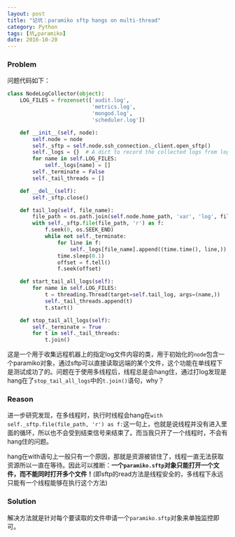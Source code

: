 ```yaml
---
layout: post
title: "记坑：paramiko sftp hangs on multi-thread"
category: Python
tags: [坑,paramiko]
date: 2016-10-20
---
```


### Problem

问题代码如下：

```python
class NodeLogCollector(object):
    LOG_FILES = frozenset(['audit.log',
                           'metrics.log',
                           'mongod.log',
                           'scheduler.log'])

    def __init__(self, node):
        self.node = node
        self._sftp = self.node.ssh_connection._client.open_sftp()
        self._logs = {}  # A dict to record the collected logs from log files.
        for name in self.LOG_FILES:
            self._logs[name] = []
        self._terminate = False
        self._tail_threads = []

    def __del__(self):
        self._sftp.close()

    def tail_log(self, file_name):
        file_path = os.path.join(self.node.home_path, 'var', 'log', file_name)
        with self._sftp.file(file_path, 'r') as f:
            f.seek(0, os.SEEK_END)
            while not self._terminate:
                for line in f:
                    self._logs[file_name].append((time.time(), line,))
                time.sleep(0.1)
                offset = f.tell()
                f.seek(offset)

    def start_tail_all_logs(self):
        for name in self.LOG_FILES:
            t = threading.Thread(target=self.tail_log, args=(name,))
            self._tail_threads.append(t)
            t.start()

    def stop_tail_all_logs(self):
        self._terminate = True
        for t in self._tail_threads:
            t.join()
```

这是一个用于收集远程机器上的指定log文件内容的类，用于初始化的`node`包含一个paramiko对象，通过sftp可以直接读取远端的某个文件，这个功能在单线程下是测试成功了的。问题在于使用多线程后，线程总是会hang住，通过打log发现是hang在了`stop_tail_all_logs`中的`t.join()`语句，why？

### Reason

进一步研究发现，在多线程时，执行时线程会hang在`with self._sftp.file(file_path, 'r') as f:`这一句上，也就是说线程并没有进入里面的循环，所以也不会受到结束信号来结束了。而当我只开了一个线程时，不会有hang住的问题。

hang在with语句上一般只有一个原因，那就是资源被锁住了，线程一直无法获取资源所以一直在等待。因此可以推断：**一个`paramiko.sftp`对象只能打开一个文件，而不能同时打开多个文件！**(即sftp的read方法是线程安全的，多线程下永远只能有一个线程能够在执行这个方法)

### Solution

解决方法就是针对每个要读取的文件申请一个`paramiko.sftp`对象来单独监控即可。